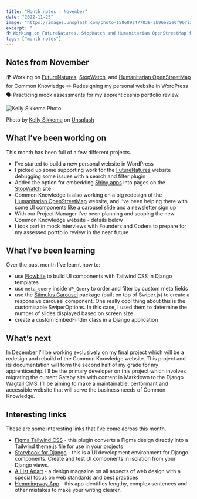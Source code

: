 ```yaml
---
title: "Month notes - November"
date: "2022-11-25"
image: "https://images.unsplash.com/photo-1586892477838-2b96e85e0f96?ixlib=rb-4.0.3&ixid=MnwxMjA3fDB8MHxwaG90by1wYWdlfHx8fGVufDB8fHx8&auto=format&fit=crop&w=1718&q=80"
excerpt: "
🌍 Working on FutureNatures, StopWatch and Humanitarian OpenStreetMap for Common Knowledge."
tags: ["month notes"]
---
```


<article>

<h1> Notes from November </h1>

<p>🌍 Working on <a href="https://futurenatures.org/">FutureNatures</a>, <a href="https://www.stop-watch.org/">StopWatch</a>, and <a href="https://www.hotosm.org/">Humanitarian OpenStreetMap</a> for Common Knowledge ✏️ Redesigning my personal website in WordPress 🗣 Practicing mock assessments for my apprenticeship portfolio review.</p>

<img src="https://images.unsplash.com/photo-1586892477838-2b96e85e0f96?ixlib=rb-4.0.3&ixid=MnwxMjA3fDB8MHxwaG90by1wYWdlfHx8fGVufDB8fHx8&auto=format&fit=crop&w=1718&q=80" alt="Kelly Sikkema Photo" />

<p>Photo by <a href="https://unsplash.com/@kellysikkema?utm_source=unsplash&utm_medium=referral&utm_content=creditCopyText">Kelly Sikkema</a> on <a href="https://unsplash.com/s/photos/agile?utm_source=unsplash&utm_medium=referral&utm_content=creditCopyText">Unsplash</a></p>

<h2> What I’ve been working on </h2>

<p>This month has been full of a few different projects.</p>

<ul>
  <li>I’ve started to build a new personal website in WordPress</li>
  <li>I picked up some supporting work for the <a href="https://futurenatures.org/">FutureNatures</a> website debugging some issues with a search and filter plugin</li>
  <li>Added the option for embedding <a href="https://www.shinyapps.io/">Shiny apps</a> into pages on the <a href="https://www.stop-watch.org/">StopWatch</a> site</li>
  <li>Common Knowledge is also working on a big redesign of the <a href="https://www.hotosm.org/">Humanitarian OpenStreetMap</a> website, and I’ve been helping there with some UI components like a carousel slide and a newsletter sign up</li>
  <li>With our Project Manager I’ve been planning and scoping the new Common Knowledge website - details below</li>
  <li>I took part in mock interviews with Founders and Coders to prepare for my assessed portfolio review in the near future</li>
</ul>

<h2> What I’ve been learning </h2>

<p>Over the past month I’ve learnt how to:</p>

<ul>
  <li>use <a href="https://flowbite.com/">Flowbite</a> to build UI components with Tailwind CSS in Django templates</li>
  <li>use <code>meta_query</code> inside <code>WP_Query</code> to order and filter by custom meta fields</li>
  <li>use the <a href="https://stimulus-carousel.stimulus-components.com/">Stimulus Carousel</a> package (built on top of Swiper.js) to create a responsive carousel component. One really cool thing about this is the customisable SwiperOptions. In this case, I used them to determine the number of slides displayed based on screen size</li>
  <li>create a custom EmbedFinder class in a Django application</li>
</ul>

<h2> What’s next </h2>

<p>In December I’ll be working exclusively on my final project which will be a redesign and rebuild of the Common Knowledge website. This project and its documentation will form the second half of my grade for my apprenticeship. I’ll be the primary developer on this project which involves migrating the current Gatsby site with content in Markdown to the Django Wagtail CMS.
I’ll be aiming to make a maintainable, performant and accessible website that will serve the business needs of Common Knowledge.</p>

<h2> Interesting links </h2>

<p>These are some interesting links that I’ve come across this month.</p>

<ul>
  <li><a href="https://www.figma.com/community/plugin/785619431629077634">Figma Tailwind CSS</a> - this plugin converts a Figma design directly into a Tailwind theme.js file for use in your projects</li>
  <li><a href="https://www.npmjs.com/package/storybook-django">Storybook for Django</a> - this is a UI development environment for Django components. Create and test UI components in isolation from your Django views.</li>
  <li><a href="https://alistapart.com/">A List Apart</a> - a design magazine on all aspects of web design with a special focus on web standards and best practices</li>
  <li><a href="https://hemingwayapp.com/">Hemmingway App</a> - this app identifies lengthy, complex sentences and other mistakes to make your writing clearer.</li>
</ul>

</article>
